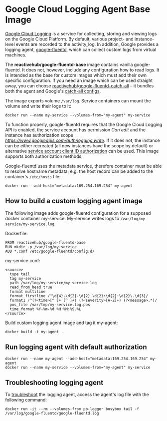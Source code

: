 # Google Cloud Logging Agent Base Image

[Google Cloud Logging](https://cloud.google.com/logging/docs) is a service for collecting, storing and viewing logs on the Google Cloud Platform. By default, various project- and instance-level events are recorded to the activity_log. In addition, Google provides a logging agent, [google-fluentd](https://github.com/GoogleCloudPlatform/google-fluentd), which can collect custom logs from virtual machines.

The **reactivehub/google-fluentd-base** image contains vanilla google-fluentd. It does not, however, include any configuration how to read logs. It is intended as the base for custom images which must add their own specific configuration. If you need an image which can be used straight away, you can choose [reactivehub/google-fluentd-catch-all](https://registry.hub.docker.com/u/reactivehub/google-fluentd-catch-all) – it bundles both the agent and Google's [catch-all configs](https://github.com/GoogleCloudPlatform/fluentd-catch-all-config).

The image exports volume `/var/log`. Service containers can mount the volume and write their logs to it:

```
docker run --name my-service --volumes-from="my-agent" my-service
```

To function properly, google-fluentd requires that the Google Cloud Logging API is enabled, the service account has permission *Can edit* and the instance has authorization scope  *https://www.googleapis.com/auth/logging.write*. If it does not, the instance can be either recreated (all new instances have the scope by default) or alternative [service account client ID authorization](https://cloud.google.com/logging/docs/install/troubleshooting#configuring_client_id_authorization) can be used. This image supports both authorization methods.

Google-fluentd uses the metadata service, therefore container must be able to resolve hostname metadata; e.g. the host record can be added to the container's `/etc/hosts` file:

```
docker run --add-host="metadata:169.254.169.254" my-agent
```

## How to build a custom logging agent image

The following image adds google-fluentd configuration for a supposed docker container my-service. My-service writes logs to `/var/log/my-service/my-service.log`.

Dockerfile:

```
FROM reactivehub/google-fluentd-base
RUN mkdir -p /var/log/my-service
ADD *.conf /etc/google-fluentd/config.d/
```

my-service.conf:

```
<source>
  type tail
  tag my-service
  path /var/log/my-service/my-service.log
  read_from_head true
  format multiline
  format_firstline /^\d{4}-\d{2}-\d{2} \d{2}:\d{2}:\d{2}\.\d{3}/
  format1 /^(?<time>[^ ]+ [^ ]+) (?<severity>[A-Z]+) (?<message>.*)/
  pos_file /var/tmp/my-service.log.pos
  time_format %Y-%m-%d %H:%M:%S.%L
</source>
```

Build custom logging agent image and tag it my-agent:

```
docker build -t my-agent .
```

## Run logging agent with default authorization

```
docker run --name my-agent --add-host="metadata:169.254.169.254" my-agent
docker run --name my-service --volumes-from="my-agent" my-service  
```

## Troubleshooting logging agent

To [troubleshoot](https://cloud.google.com/logging/docs/install/troubleshooting
) the logging agent, access the agent's log file with the following command:

```
docker run -it --rm --volumes-from pb-logger busybox tail -f /var/log/google-fluentd/google-fluentd.log
```
